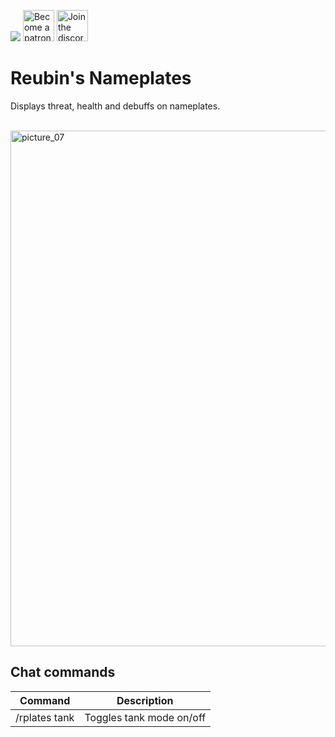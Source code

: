 <a href="https://www.buymeacoffee.com/reubin"><img src="https://img.buymeacoffee.com/button-api/?text=Buy me a coffee&emoji=&slug=reubin&button_colour=BD5FFF&font_colour=ffffff&font_family=Cookie&outline_colour=000000&coffee_colour=FFDD00" /></a>
<a href="https://www.patreon.com/bePatron?u=72927614"><img width="50" alt="Become a patron" src="https://user-images.githubusercontent.com/82573908/185756697-34d65503-03bc-43a4-b905-86cc1ecd1c2f.png"></a>
<a href="https://discord.gg/Hj49J2APGZ"><img width="50" alt="Join the discord" src="https://user-images.githubusercontent.com/82573908/185756670-b92eaf9e-f4fb-4f8a-b0b0-6325e6a16886.png"></a>

# **Reubin's Nameplates**
Displays threat, health and debuffs on nameplates.

<br />

<img width="825" alt="picture_07" src="https://user-images.githubusercontent.com/82573908/176653121-da198c6c-2490-47b8-bf52-f99f07921839.jpg">

<br />

## **Chat commands**
| Command | Description |
| --- | --- |
| /rplates tank | Toggles tank mode  on/off |

<br />
<br />


